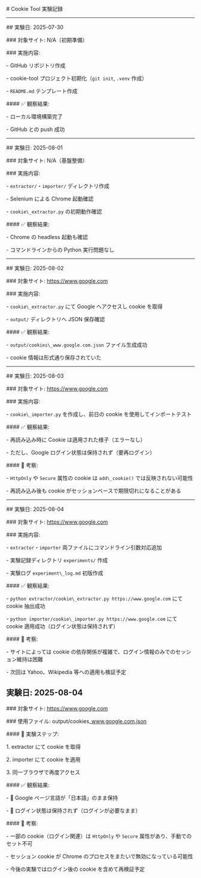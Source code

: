 \# Cookie Tool 実験記録



---



\## 実験日: 2025-07-30

\### 対象サイト: N/A（初期準備）

\### 実施内容:

\- GitHub リポジトリ作成

\- cookie-tool プロジェクト初期化（`git init`, `.venv` 作成）

\- `README.md` テンプレート作成



\#### ✅ 観察結果:

\- ローカル環境構築完了

\- GitHub との push 成功



---



\## 実験日: 2025-08-01

\### 対象サイト: N/A（基盤整備）

\### 実施内容:

\- `extractor/`・`importer/` ディレクトリ作成

\- Selenium による Chrome 起動確認

\- `cookie\_extractor.py` の初期動作確認



\#### ✅ 観察結果:

\- Chrome の headless 起動も確認

\- コマンドラインからの Python 実行問題なし



---



\## 実験日: 2025-08-02

\### 対象サイト: https://www.google.com

\### 実施内容:

\- `cookie\_extractor.py` にて Google へアクセスし cookie を取得

\- `output/` ディレクトリへ JSON 保存確認



\#### ✅ 観察結果:

\- `output/cookies\_www.google.com.json` ファイル生成成功

\- cookie 情報は形式通り保存されていた



---



\## 実験日: 2025-08-03

\### 対象サイト: https://www.google.com

\### 実施内容:

\- `cookie\_importer.py` を作成し、前日の cookie を使用してインポートテスト



\#### ✅ 観察結果:

\- 再読み込み時に Cookie は適用された様子（エラーなし）

\- ただし、Google ログイン状態は保持されず（要再ログイン）



\#### 💬 考察:

\- `HttpOnly` や `Secure` 属性の cookie は `add\_cookie()` では反映されない可能性

\- 再読み込み後も cookie がセッションベースで期限切れになることがある



---



\## 実験日: 2025-08-04

\### 対象サイト: https://www.google.com

\### 実施内容:

\- `extractor`・`importer` 両ファイルにコマンドライン引数対応追加

\- 実験記録ディレクトリ `experiments/` 作成

\- 実験ログ `experiment\_log.md` 初版作成



\#### ✅ 観察結果:

\- `python extractor/cookie\_extractor.py https://www.google.com` にて cookie 抽出成功

\- `python importer/cookie\_importer.py https://www.google.com` にて cookie 適用成功（ログイン状態は保持されず）



\#### 💬 考察:

\- サイトによっては cookie の依存関係が複雑で、ログイン情報のみでのセッション維持は困難

\- 次回は Yahoo、Wikipedia 等への適用も検証予定



## 実験日: 2025-08-04

\### 対象サイト: https://www.google.com

\### 使用ファイル: output/cookies\_www.google.com.json



\#### 🔄 実験ステップ:

1\. extractor にて cookie を取得

2\. importer にて cookie を適用

3\. 同一ブラウザで再度アクセス



\#### ✅ 観察結果:

\- 🔹 Google ページ言語が「日本語」のまま保持

\- 🔸 ログイン状態は保持されず（ログインが必要なまま）



\#### 💬 考察:

\- 一部の cookie（ログイン関連）は `HttpOnly` や `Secure` 属性があり、手動でのセット不可

\- セッション cookie が Chrome のプロセスをまたいで無効になっている可能性

\- 今後の実験ではログイン後の cookie を含めて再検証予定



